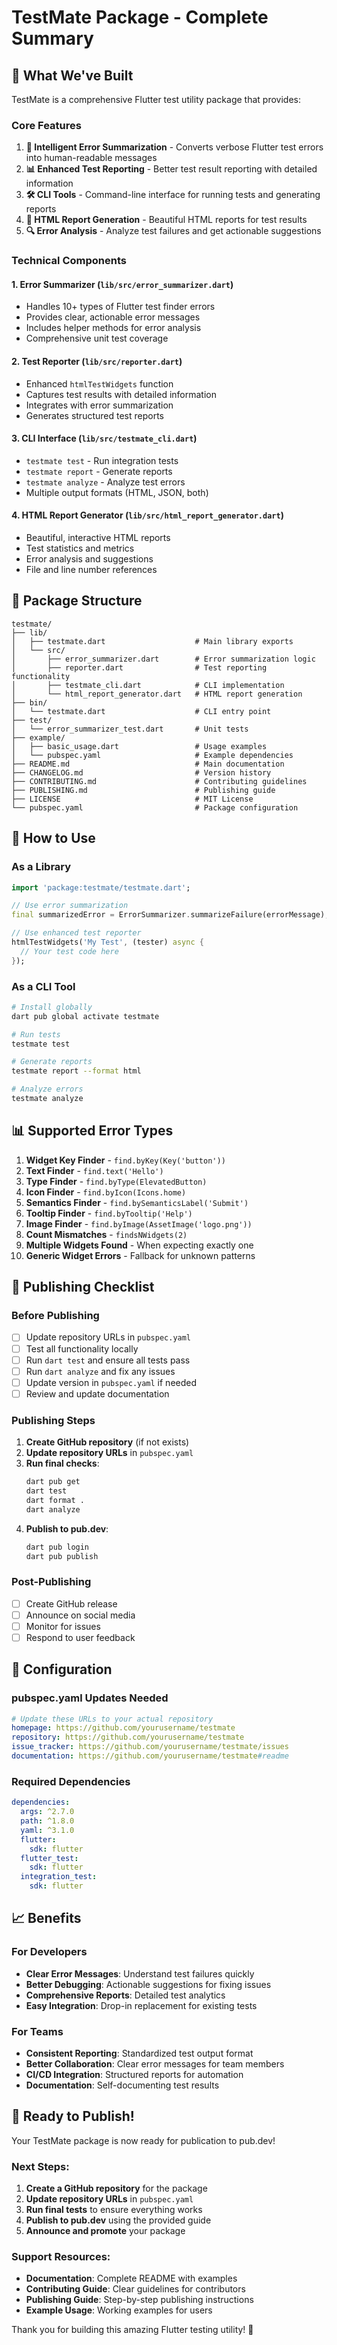 # TestMate Package - Complete Summary

## 🎉 What We've Built

TestMate is a comprehensive Flutter test utility package that provides:

### Core Features
1. **🧠 Intelligent Error Summarization** - Converts verbose Flutter test errors into human-readable messages
2. **📊 Enhanced Test Reporting** - Better test result reporting with detailed information
3. **🛠️ CLI Tools** - Command-line interface for running tests and generating reports
4. **📄 HTML Report Generation** - Beautiful HTML reports for test results
5. **🔍 Error Analysis** - Analyze test failures and get actionable suggestions

### Technical Components

#### 1. Error Summarizer (`lib/src/error_summarizer.dart`)
- Handles 10+ types of Flutter test finder errors
- Provides clear, actionable error messages
- Includes helper methods for error analysis
- Comprehensive unit test coverage

#### 2. Test Reporter (`lib/src/reporter.dart`)
- Enhanced `htmlTestWidgets` function
- Captures test results with detailed information
- Integrates with error summarization
- Generates structured test reports

#### 3. CLI Interface (`lib/src/testmate_cli.dart`)
- `testmate test` - Run integration tests
- `testmate report` - Generate reports
- `testmate analyze` - Analyze test errors
- Multiple output formats (HTML, JSON, both)

#### 4. HTML Report Generator (`lib/src/html_report_generator.dart`)
- Beautiful, interactive HTML reports
- Test statistics and metrics
- Error analysis and suggestions
- File and line number references

## 📁 Package Structure

```
testmate/
├── lib/
│   ├── testmate.dart                    # Main library exports
│   └── src/
│       ├── error_summarizer.dart        # Error summarization logic
│       ├── reporter.dart                # Test reporting functionality
│       ├── testmate_cli.dart            # CLI implementation
│       └── html_report_generator.dart   # HTML report generation
├── bin/
│   └── testmate.dart                    # CLI entry point
├── test/
│   └── error_summarizer_test.dart       # Unit tests
├── example/
│   ├── basic_usage.dart                 # Usage examples
│   └── pubspec.yaml                     # Example dependencies
├── README.md                            # Main documentation
├── CHANGELOG.md                         # Version history
├── CONTRIBUTING.md                      # Contributing guidelines
├── PUBLISHING.md                        # Publishing guide
├── LICENSE                              # MIT License
└── pubspec.yaml                         # Package configuration
```

## 🚀 How to Use

### As a Library
```dart
import 'package:testmate/testmate.dart';

// Use error summarization
final summarizedError = ErrorSummarizer.summarizeFailure(errorMessage);

// Use enhanced test reporter
htmlTestWidgets('My Test', (tester) async {
  // Your test code here
});
```

### As a CLI Tool
```bash
# Install globally
dart pub global activate testmate

# Run tests
testmate test

# Generate reports
testmate report --format html

# Analyze errors
testmate analyze
```

## 📊 Supported Error Types

1. **Widget Key Finder** - `find.byKey(Key('button'))`
2. **Text Finder** - `find.text('Hello')`
3. **Type Finder** - `find.byType(ElevatedButton)`
4. **Icon Finder** - `find.byIcon(Icons.home)`
5. **Semantics Finder** - `find.bySemanticsLabel('Submit')`
6. **Tooltip Finder** - `find.byTooltip('Help')`
7. **Image Finder** - `find.byImage(AssetImage('logo.png'))`
8. **Count Mismatches** - `findsNWidgets(2)`
9. **Multiple Widgets Found** - When expecting exactly one
10. **Generic Widget Errors** - Fallback for unknown patterns

## 🎯 Publishing Checklist

### Before Publishing
- [ ] Update repository URLs in `pubspec.yaml`
- [ ] Test all functionality locally
- [ ] Run `dart test` and ensure all tests pass
- [ ] Run `dart analyze` and fix any issues
- [ ] Update version in `pubspec.yaml` if needed
- [ ] Review and update documentation

### Publishing Steps
1. **Create GitHub repository** (if not exists)
2. **Update repository URLs** in `pubspec.yaml`
3. **Run final checks**:
   ```bash
   dart pub get
   dart test
   dart format .
   dart analyze
   ```
4. **Publish to pub.dev**:
   ```bash
   dart pub login
   dart pub publish
   ```

### Post-Publishing
- [ ] Create GitHub release
- [ ] Announce on social media
- [ ] Monitor for issues
- [ ] Respond to user feedback

## 🔧 Configuration

### pubspec.yaml Updates Needed
```yaml
# Update these URLs to your actual repository
homepage: https://github.com/yourusername/testmate
repository: https://github.com/yourusername/testmate
issue_tracker: https://github.com/yourusername/testmate/issues
documentation: https://github.com/yourusername/testmate#readme
```

### Required Dependencies
```yaml
dependencies:
  args: ^2.7.0
  path: ^1.8.0
  yaml: ^3.1.0
  flutter:
    sdk: flutter
  flutter_test:
    sdk: flutter
  integration_test:
    sdk: flutter
```

## 📈 Benefits

### For Developers
- **Clear Error Messages**: Understand test failures quickly
- **Better Debugging**: Actionable suggestions for fixing issues
- **Comprehensive Reports**: Detailed test analytics
- **Easy Integration**: Drop-in replacement for existing tests

### For Teams
- **Consistent Reporting**: Standardized test output format
- **Better Collaboration**: Clear error messages for team members
- **CI/CD Integration**: Structured reports for automation
- **Documentation**: Self-documenting test results

## 🎊 Ready to Publish!

Your TestMate package is now ready for publication to pub.dev! 

### Next Steps:
1. **Create a GitHub repository** for the package
2. **Update repository URLs** in `pubspec.yaml`
3. **Run final tests** to ensure everything works
4. **Publish to pub.dev** using the provided guide
5. **Announce and promote** your package

### Support Resources:
- **Documentation**: Complete README with examples
- **Contributing Guide**: Clear guidelines for contributors
- **Publishing Guide**: Step-by-step publishing instructions
- **Example Usage**: Working examples for users

Thank you for building this amazing Flutter testing utility! 🚀 